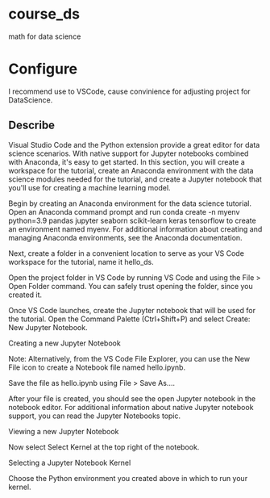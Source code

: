 # course_ds
math for data science

# Configure
I recommend use to VSCode, cause convinience for adjusting project for DataScience. 

## Describe



Visual Studio Code and the Python extension provide a great editor for data science scenarios. With native support for Jupyter notebooks combined with Anaconda, it's easy to get started. In this section, you will create a workspace for the tutorial, create an Anaconda environment with the data science modules needed for the tutorial, and create a Jupyter notebook that you'll use for creating a machine learning model.

Begin by creating an Anaconda environment for the data science tutorial. Open an Anaconda command prompt and run conda create -n myenv python=3.9 pandas jupyter seaborn scikit-learn keras tensorflow to create an environment named myenv. For additional information about creating and managing Anaconda environments, see the Anaconda documentation.

Next, create a folder in a convenient location to serve as your VS Code workspace for the tutorial, name it hello_ds.

Open the project folder in VS Code by running VS Code and using the File > Open Folder command. You can safely trust opening the folder, since you created it.

Once VS Code launches, create the Jupyter notebook that will be used for the tutorial. Open the Command Palette (Ctrl+Shift+P) and select Create: New Jupyter Notebook.

Creating a new Jupyter Notebook

Note: Alternatively, from the VS Code File Explorer, you can use the New File icon to create a Notebook file named hello.ipynb.

Save the file as hello.ipynb using File > Save As....

After your file is created, you should see the open Jupyter notebook in the notebook editor. For additional information about native Jupyter notebook support, you can read the Jupyter Notebooks topic.

Viewing a new Jupyter Notebook

Now select Select Kernel at the top right of the notebook.

Selecting a Jupyter Notebook Kernel

Choose the Python environment you created above in which to run your kernel.
